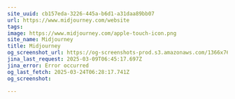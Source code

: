 ```yaml
---
site_uuid: cb157eda-3226-445a-b6d1-a31daa89bb07
url: https://www.midjourney.com/website
tags: 
image: https://www.midjourney.com/apple-touch-icon.png
site_name: Midjourney
title: Midjourney
og_screenshot_url: https://og-screenshots-prod.s3.amazonaws.com/1366x768/80/false/8619549a6912c68d5cbd733e4698ec6d69230412e60e2975eb927c791d7737ec.jpeg
jina_last_request: 2025-03-09T06:45:17.697Z
jina_error: Error occurred
og_last_fetch: 2025-03-24T06:28:17.741Z
og_screenshot: 

---
```


